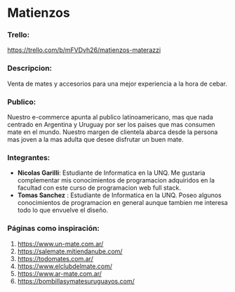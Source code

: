 # Matienzos

### Trello:
https://trello.com/b/mFVDvh26/matienzos-materazzi

### Descripcion:
Venta de mates y accesorios para una mejor experiencia a la hora de cebar.

### Publico:
Nuestro e-commerce apunta al publico latinoamericano, mas que nada centrado en Argentina y Uruguay
por ser los paises que mas consumen mate en el mundo. Nuestro margen de clientela abarca desde 
la persona mas joven a la mas adulta que desee disfrutar un buen mate.

### Integrantes: 
- **Nicolas Garilli**: Estudiante de Informatica en la UNQ. Me gustaria complementar mis conocimientos de programacion adquiridos en la facultad con este curso de programacion web full stack.
- **Tomas Sanchez** : Estudiante de Informatica en la UNQ. Poseo algunos conocimientos de programacion en general aunque tambien me interesa todo lo que envuelve el diseño.

### Páginas como inspiración: 
1. https://www.un-mate.com.ar/
2. https://salemate.mitiendanube.com/
3. https://todomates.com.ar/
4. https://www.elclubdelmate.com/
5. https://www.ar-mate.com.ar/
6. https://bombillasymatesuruguayos.com/
